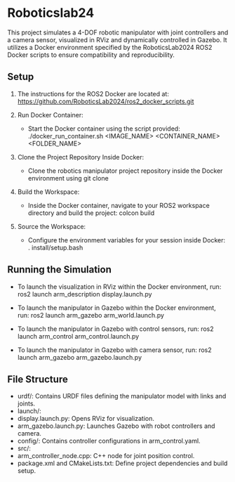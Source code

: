 Roboticslab24
=============

This project simulates a 4-DOF robotic manipulator with joint controllers and a camera sensor, visualized in RViz and dynamically controlled in Gazebo. It utilizes a Docker environment specified by the RoboticsLab2024 ROS2 Docker scripts to ensure compatibility and reproducibility.

Setup
-----

1. The instructions for the ROS2 Docker are located at: https://github.com/RoboticsLab2024/ros2_docker_scripts.git

2. Run Docker Container:
   - Start the Docker container using the script provided:
     ./docker_run_container.sh <IMAGE_NAME> <CONTAINER_NAME> <FOLDER_NAME>

3. Clone the Project Repository Inside Docker:
   - Clone the robotics manipulator project repository inside the Docker environment using git clone

4. Build the Workspace:
   - Inside the Docker container, navigate to your ROS2 workspace directory and build the project:
     colcon build

5. Source the Workspace:
   - Configure the environment variables for your session inside Docker:
     . install/setup.bash

Running the Simulation
----------------------
- To launch the visualization in RViz within the Docker environment, run:
     ros2 launch arm_description display.launch.py
  
- To launch the manipulator in Gazebo within the Docker environment, run:
     ros2 launch arm_gazebo arm_world.launch.py

- To launch the manipulator in Gazebo with control sensors, run:
     ros2 launch arm_control arm_control.launch.py

- To launch the manipulator in Gazebo with camera sensor, run:
     ros2 launch arm_gazebo arm_gazebo.launch.py


File Structure
--------------

- urdf/: Contains URDF files defining the manipulator model with links and joints.
- launch/:
- display.launch.py: Opens RViz for visualization.
- arm_gazebo.launch.py: Launches Gazebo with robot controllers and camera.
- config/: Contains controller configurations in arm_control.yaml.
- src/:
- arm_controller_node.cpp: C++ node for joint position control.
- package.xml and CMakeLists.txt: Define project dependencies and build setup.
